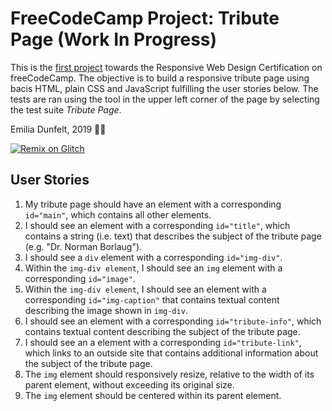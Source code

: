 FreeCodeCamp Project: Tribute Page (Work In Progress)
=================

This is the [first project](https://www.freecodecamp.org/learn/responsive-web-design/responsive-web-design-projects/build-a-tribute-page) towards the Responsive Web Design Certification on freeCodeCamp. The objective is to build a responsive tribute page using bacis HTML, plain CSS and JavaScript fulfilling the user stories below. The tests are ran using the tool in the upper left corner of the page by selecting the test suite *Tribute Page*.

Emilia Dunfelt, 2019 👩‍💻

[![Remix on Glitch](https://cdn.glitch.com/2703baf2-b643-4da7-ab91-7ee2a2d00b5b%2Fremix-button.svg)](https://glitch.com/edit/#!/import/github/edunfelt/euler-tribute-page)



User Stories
--------------

1. My tribute page should have an element with a corresponding `id="main"`, which contains all other elements.
2. I should see an element with a corresponding `id="title"`, which contains a string (i.e. text) that describes the subject of the tribute page (e.g. "Dr. Norman Borlaug").
3. I should see a `div` element with a corresponding `id="img-div"`.
4. Within the `img-div element`, I should see an `img` element with a corresponding `id="image"`.
5. Within the `img-div element`, I should see an element with a corresponding `id="img-caption"` that contains textual content describing the image shown in `img-div`.
6. I should see an element with a corresponding `id="tribute-info"`, which contains textual content describing the subject of the tribute page.
7. I should see an a element with a corresponding `id="tribute-link"`, which links to an outside site that contains additional information about the subject of the tribute page.
8. The `img` element should responsively resize, relative to the width of its parent element, without exceeding its original size.
9. The `img` element should be centered within its parent element.
